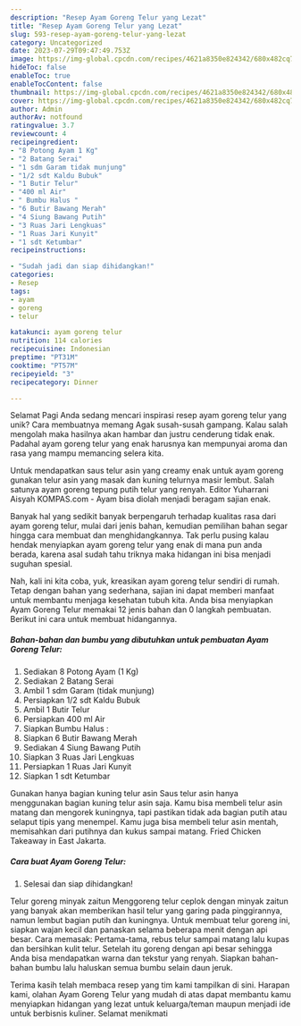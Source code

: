 ```yaml
---
description: "Resep Ayam Goreng Telur yang Lezat"
title: "Resep Ayam Goreng Telur yang Lezat"
slug: 593-resep-ayam-goreng-telur-yang-lezat
category: Uncategorized
date: 2023-07-29T09:47:49.753Z
image: https://img-global.cpcdn.com/recipes/4621a8350e824342/680x482cq70/ayam-goreng-telur-foto-resep-utama.jpg
hideToc: false
enableToc: true
enableTocContent: false
thumbnail: https://img-global.cpcdn.com/recipes/4621a8350e824342/680x482cq70/ayam-goreng-telur-foto-resep-utama.jpg
cover: https://img-global.cpcdn.com/recipes/4621a8350e824342/680x482cq70/ayam-goreng-telur-foto-resep-utama.jpg
author: Admin
authorAv: notfound
ratingvalue: 3.7
reviewcount: 4
recipeingredient:
- "8 Potong Ayam 1 Kg"
- "2 Batang Serai"
- "1 sdm Garam tidak munjung"
- "1/2 sdt Kaldu Bubuk"
- "1 Butir Telur"
- "400 ml Air"
- " Bumbu Halus "
- "6 Butir Bawang Merah"
- "4 Siung Bawang Putih"
- "3 Ruas Jari Lengkuas"
- "1 Ruas Jari Kunyit"
- "1 sdt Ketumbar"
recipeinstructions:

- "Sudah jadi dan siap dihidangkan!"
categories:
- Resep
tags:
- ayam
- goreng
- telur

katakunci: ayam goreng telur 
nutrition: 114 calories
recipecuisine: Indonesian
preptime: "PT31M"
cooktime: "PT57M"
recipeyield: "3"
recipecategory: Dinner

---
```



Selamat Pagi Anda sedang mencari inspirasi resep ayam goreng telur yang unik? Cara membuatnya memang Agak susah-susah gampang. Kalau salah mengolah maka hasilnya akan hambar dan justru cenderung tidak enak. Padahal ayam goreng telur yang enak harusnya kan mempunyai aroma dan rasa yang mampu memancing selera kita.


Untuk mendapatkan saus telur asin yang creamy enak untuk ayam goreng gunakan telur asin yang masak dan kuning telurnya masir lembut. Salah satunya ayam goreng tepung putih telur yang renyah. Editor Yuharrani Aisyah KOMPAS.com - Ayam bisa diolah menjadi beragam sajian enak.

Banyak hal yang sedikit banyak berpengaruh terhadap kualitas rasa dari ayam goreng telur, mulai dari jenis bahan, kemudian pemilihan bahan segar hingga cara membuat dan menghidangkannya. Tak perlu pusing kalau hendak menyiapkan ayam goreng telur yang enak di mana pun anda berada, karena asal sudah tahu triknya maka hidangan ini bisa menjadi suguhan spesial.


Nah, kali ini kita coba, yuk, kreasikan ayam goreng telur sendiri di rumah. Tetap dengan bahan yang sederhana, sajian ini dapat memberi manfaat untuk membantu menjaga kesehatan tubuh kita. Anda bisa menyiapkan Ayam Goreng Telur memakai 12 jenis bahan dan 0 langkah pembuatan. Berikut ini cara untuk membuat hidangannya.

<!--inarticleads1-->

##### Bahan-bahan dan bumbu yang dibutuhkan untuk pembuatan Ayam Goreng Telur:

1. Sediakan 8 Potong Ayam (1 Kg)
1. Sediakan 2 Batang Serai
1. Ambil 1 sdm Garam (tidak munjung)
1. Persiapkan 1/2 sdt Kaldu Bubuk
1. Ambil 1 Butir Telur
1. Persiapkan 400 ml Air
1. Siapkan  Bumbu Halus :
1. Siapkan 6 Butir Bawang Merah
1. Sediakan 4 Siung Bawang Putih
1. Siapkan 3 Ruas Jari Lengkuas
1. Persiapkan 1 Ruas Jari Kunyit
1. Siapkan 1 sdt Ketumbar


Gunakan hanya bagian kuning telur asin Saus telur asin hanya menggunakan bagian kuning telur asin saja. Kamu bisa membeli telur asin matang dan mengorek kuningnya, tapi pastikan tidak ada bagian putih atau selaput tipis yang menempel. Kamu juga bisa membeli telur asin mentah, memisahkan dari putihnya dan kukus sampai matang. Fried Chicken Takeaway in East Jakarta. 

<!--inarticleads2-->

##### Cara buat Ayam Goreng Telur:


1. Selesai dan siap dihidangkan!

Telur goreng minyak zaitun Menggoreng telur ceplok dengan minyak zaitun yang banyak akan memberikan hasil telur yang garing pada pinggirannya, namun lembut bagian putih dan kuningnya. Untuk membuat telur goreng ini, siapkan wajan kecil dan panaskan selama beberapa menit dengan api besar. Cara memasak: Pertama-tama, rebus telur sampai matang lalu kupas dan bersihkan kulit telur. Setelah itu goreng dengan api besar sehingga Anda bisa mendapatkan warna dan tekstur yang renyah. Siapkan bahan-bahan bumbu lalu haluskan semua bumbu selain daun jeruk. 

Terima kasih telah membaca resep yang tim kami tampilkan di sini. Harapan kami, olahan Ayam Goreng Telur yang mudah di atas dapat membantu kamu menyiapkan hidangan yang lezat untuk keluarga/teman maupun menjadi ide untuk berbisnis kuliner. Selamat menikmati
